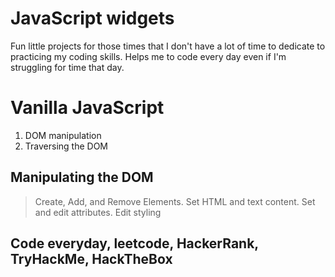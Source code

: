 # JavaScript widgets 
Fun little projects for those times that I don't have a lot of time to dedicate to practicing my coding skills. Helps me to code every day even if I'm struggling for time that day. 

# Vanilla JavaScript
1. DOM manipulation  
2. Traversing the DOM

## Manipulating the DOM
>Create, Add, and Remove Elements.
>Set HTML and text content.
>Set and edit attributes.
>Edit styling

## Code everyday, leetcode, HackerRank, TryHackMe, HackTheBox